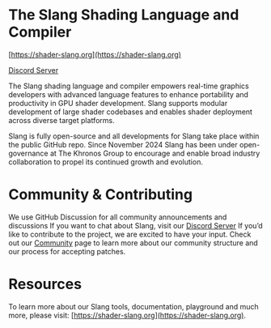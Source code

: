 # The Slang Shading Language and Compiler

[https://shader-slang.org](https://shader-slang.org)

[Discord Server](https://discord.gg/cf2bWwct)

The Slang shading language and compiler empowers real-time graphics developers with advanced language features to enhance portability
and productivity in GPU shader development. Slang supports modular development of large shader codebases and enables shader deployment
across diverse target platforms.

Slang is fully open-source and all developments for Slang take place within the public GitHub repo. Since November 2024 Slang has been
under open-governance at The Khronos Group to encourage and enable broad industry collaboration to propel its continued growth and
evolution.

# Community & Contributing

We use GitHub Discussion for all community announcements and discussions
If you want to chat about Slang, visit our [Discord Server](https://discord.gg/cf2bWwct)
If you’d like to contribute to the project, we are excited to have your input.
Check out our [Community](https://shader-slang.com/community) page to learn more about our community structure and our process for accepting patches.

# Resources

To learn more about our Slang tools, documentation, playground and much more, please visit: [https://shader-slang.org](https://shader-slang.org).
